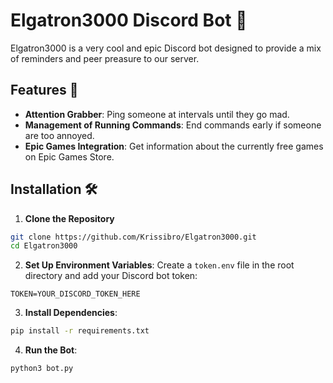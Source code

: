# Elgatron3000 Discord Bot 🤖

Elgatron3000 is a very cool and epic Discord bot designed to provide a mix of reminders and peer preasure to our server.

## Features 🌟

- **Attention Grabber**: Ping someone at intervals until they go mad.
- **Management of Running Commands**: End commands early if someone are too annoyed.
- **Epic Games Integration**: Get information about the currently free games on Epic Games Store.

## Installation 🛠️

1. **Clone the Repository**
```bash
git clone https://github.com/Krissibro/Elgatron3000.git
cd Elgatron3000
```

2. **Set Up Environment Variables**: 
Create a `token.env` file in the root directory and add your Discord bot token:
```
TOKEN=YOUR_DISCORD_TOKEN_HERE
```

3. **Install Dependencies**:
```bash
pip install -r requirements.txt
```

4. **Run the Bot**:
```bash
python3 bot.py
```
